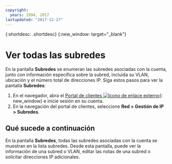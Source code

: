 ```yaml
---
copyright:
  years: 1994, 2017
lastupdated: "2017-12-27"
---
```

{:shortdesc: .shortdesc}
{:new_window: target="_blank"}

# Ver todas las subredes

En la pantalla **Subredes** se enumeran las subredes asociadas con la cuenta, junto con información específica sobre la subred, incluida su VLAN, ubicación y el número total de direcciones IP. Siga estos pasos para ver la pantalla **Subredes**:

1. En el navegador, abra el [Portal de clientes ![Icono de enlace externo](../../icons/launch-glyph.svg "Icono de enlace externo")](https://control.softlayer.com/){: new_window} e inicie sesión en su cuenta.
2. En la navegación del portal de clientes, seleccione **Red > Gestión de IP > Subredes**.

## Qué sucede a continuación

En la pantalla **Subredes**, todas las subredes asociadas con la cuenta se muestran en la lista subredes. Desde esta pantalla, puede ver la información de una subred o VLAN, editar las notas de una subred o solicitar direcciones IP adicionales.
